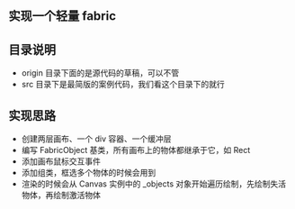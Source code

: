 ## 实现一个轻量 fabric

## 目录说明
- origin 目录下面的是源代码的草稿，可以不管
- src 目录下是最简版的案例代码，我们看这个目录下的就行

## 实现思路
- 创建两层画布、一个 div 容器、一个缓冲层
- 编写 FabricObject 基类，所有画布上的物体都继承于它，如 Rect
- 添加画布鼠标交互事件
- 添加组类，框选多个物体的时候会用到
- 渲染的时候会从 Canvas 实例中的 _objects 对象开始遍历绘制，先绘制失活物体，再绘制激活物体
